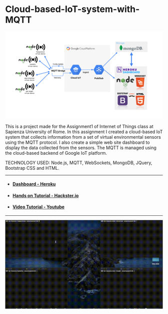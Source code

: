 # Cloud-based-IoT-system-with-MQTT
![img](./img/schema.png)

This is a project made for the Assignment1 of Internet of Things class at Sapienza University of Rome.
In this assignment I created a cloud-based IoT system that collects information from a set of virtual environmental sensors using the MQTT protocol. I also create a simple web site dashboard to display the data collected from the sensors.
The MQTT is managed using the cloud-based backend of Google IoT platform.

TECHNOLOGY USED: Node.js, MQTT, WebSockets, MongoDB, JQuery, Bootstrap CSS and HTML.

___
* #### [Dashboard - Heroku](https://iot-assignment1.herokuapp.com)

* #### [Hands on Tutorial - Hackster.io](https://www.hackster.io/valeriocoretti/cloud-based-iot-system-with-mqtt-32c4dd)

* #### [Video Tutorial - Youtube]()
___
![img](./img/testvel.gif)
